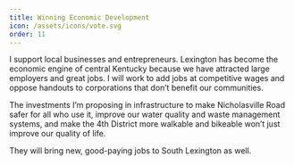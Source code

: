 ```yaml
---
title: Winning Economic Development
icon: /assets/icons/vote.svg
order: 11
---
```


I support local businesses and entrepreneurs. Lexington has become the economic engine of central Kentucky because we have attracted large employers and great jobs. I will work to add jobs at competitive wages and oppose handouts to corporations that don’t benefit our communities.

The investments I’m proposing in infrastructure to make Nicholasville Road safer for all who use it, improve our water quality and waste management systems, and make the 4th District more walkable and bikeable won’t just improve our quality of life.

They will bring new, good-paying jobs to South Lexington as well.
